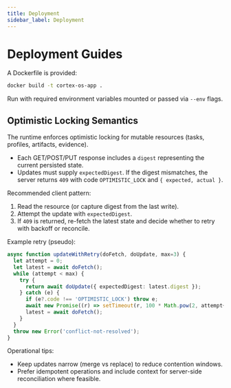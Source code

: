 ```yaml
---
title: Deployment
sidebar_label: Deployment
---
```


# Deployment Guides

A Dockerfile is provided:

```bash
docker build -t cortex-os-app .
```

Run with required environment variables mounted or passed via `--env` flags.

## Optimistic Locking Semantics

The runtime enforces optimistic locking for mutable resources (tasks, profiles, artifacts, evidence).

- Each GET/POST/PUT response includes a `digest` representing the current persisted state.
- Updates must supply `expectedDigest`. If the digest mismatches, the server returns `409`
  with code `OPTIMISTIC_LOCK` and `{ expected, actual }`.

Recommended client pattern:

1. Read the resource (or capture digest from the last write).
2. Attempt the update with `expectedDigest`.
3. If `409` is returned, re-fetch the latest state and decide whether to retry with backoff or reconcile.

Example retry (pseudo):

```ts
async function updateWithRetry(doFetch, doUpdate, max=3) {
  let attempt = 0;
  let latest = await doFetch();
  while (attempt < max) {
    try {
      return await doUpdate({ expectedDigest: latest.digest });
    } catch (e) {
      if (e?.code !== 'OPTIMISTIC_LOCK') throw e;
      await new Promise((r) => setTimeout(r, 100 * Math.pow(2, attempt++)));
      latest = await doFetch();
    }
  }
  throw new Error('conflict-not-resolved');
}
```

Operational tips:

- Keep updates narrow (merge vs replace) to reduce contention windows.
- Prefer idempotent operations and include context for server-side reconciliation where feasible.
